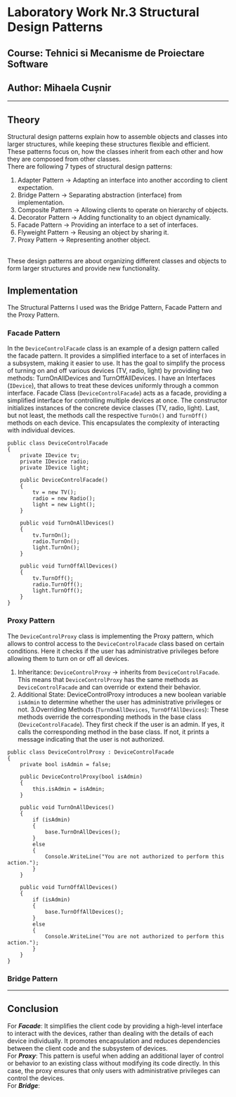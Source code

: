 # Laboratory Work Nr.3 Structural Design Patterns
## Course: Tehnici si Mecanisme de Proiectare Software
## Author: Mihaela Cușnir
****
## Theory
Structural design patterns explain how to assemble objects and classes into larger structures, while keeping these structures flexible and efficient. These patterns focus on, how the classes inherit from each other and how they are composed from other classes. 
<br>
There are following 7 types of structural design patterns:
</br>
  1. Adapter Pattern -> Adapting an interface into another according to client expectation.
  2. Bridge Pattern -> Separating abstraction (interface) from implementation.
  3. Composite Pattern -> Allowing clients to operate on hierarchy of objects.
  4. Decorator Pattern -> Adding functionality to an object dynamically.
  5. Facade Pattern -> Providing an interface to a set of interfaces.
  6. Flyweight Pattern -> Reusing an object by sharing it.
  7. Proxy Pattern -> Representing another object.
<br>
These design patterns are about organizing different classes and objects to form larger structures and provide new functionality.

## Implementation
The Structural Patterns I used was the Bridge Pattern, Facade Pattern and the Proxy Pattern.
### Facade Pattern
In the `DeviceControlFacade` class is an example of a design pattern called the facade pattern. It provides a simplified interface to a set of interfaces in a subsystem, making it easier to use. It has the goal to simplify the process of turning on and off various devices (TV, radio, light) by providing two methods: TurnOnAllDevices and TurnOffAllDevices. I have an Interfaces (`IDevice`), that allows to treat these devices uniformly through a common interface. Facade Class (`DeviceControlFacade`) acts as a facade, providing a simplified interface for controlling multiple devices at once. The constructor initializes instances of the concrete device classes (TV, radio, light). Last, but not least, the methods call the respective `TurnOn()` and `TurnOff()` methods on each device. This encapsulates the complexity of interacting with individual devices.

```
public class DeviceControlFacade
{
    private IDevice tv;
    private IDevice radio;
    private IDevice light;

    public DeviceControlFacade()
    {
        tv = new TV();
        radio = new Radio();
        light = new Light();
    }

    public void TurnOnAllDevices()
    {
        tv.TurnOn();
        radio.TurnOn();
        light.TurnOn();
    }

    public void TurnOffAllDevices()
    {
        tv.TurnOff();
        radio.TurnOff();
        light.TurnOff();
    }
}
```
### Proxy Pattern
The `DeviceControlProxy` class is implementing the Proxy pattern, which allows to control access to the `DeviceControlFacade` class based on certain conditions. Here it checks if the user has administrative privileges before allowing them to turn on or off all devices.
  1. Inheritance: `DeviceControlProxy` -> inherits from `DeviceControlFacade`. This means that `DeviceControlProxy` has the same methods as `DeviceControlFacade` and can override or extend their behavior.
  2. Additional State: DeviceControlProxy introduces a new boolean variable `isAdmin` to determine whether the user has administrative privileges or not.
  3.Overriding Methods (`TurnOnAllDevices`, `TurnOffAllDevices`): These methods override the corresponding methods in the base class (`DeviceControlFacade`). They first check if the user is an admin. If yes, it calls the corresponding method in the base class. If not, it prints a message indicating that the user is not authorized.
```
public class DeviceControlProxy : DeviceControlFacade
{
    private bool isAdmin = false;

    public DeviceControlProxy(bool isAdmin)
    {
        this.isAdmin = isAdmin;
    }

    public void TurnOnAllDevices()
    {
        if (isAdmin)
        {
            base.TurnOnAllDevices();
        }
        else
        {
            Console.WriteLine("You are not authorized to perform this action.");
        }
    }

    public void TurnOffAllDevices()
    {
        if (isAdmin)
        {
            base.TurnOffAllDevices();
        }
        else
        {
            Console.WriteLine("You are not authorized to perform this action.");
        }
    }
}
```
### Bridge Pattern



****
## Conclusion
For ***Facade***: It simplifies the client code by providing a high-level interface to interact with the devices, rather than dealing with the details of each device individually. It promotes encapsulation and reduces dependencies between the client code and the subsystem of devices.
<br>
For ***Proxy***: This pattern is useful when adding an additional layer of control or behavior to an existing class without modifying its code directly. In this case, the proxy ensures that only users with administrative privileges can control the devices.
<br>
For ***Bridge***: 
